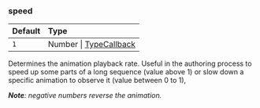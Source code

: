 ### speed

| Default | Type                                                                                                    |
| :------ | :------------------------------------------------------------------------------------------------------ |
| `1`     | Number \| [TypeCallback](https://okikio.github.io/native/api/modules/_okikio_animate.html#typecallback) |

Determines the animation playback rate. Useful in the authoring process to speed up some parts of a
long sequence (value above 1) or slow down a specific animation to observe it (value between 0 to 1),

_**Note**: negative numbers reverse the animation._
